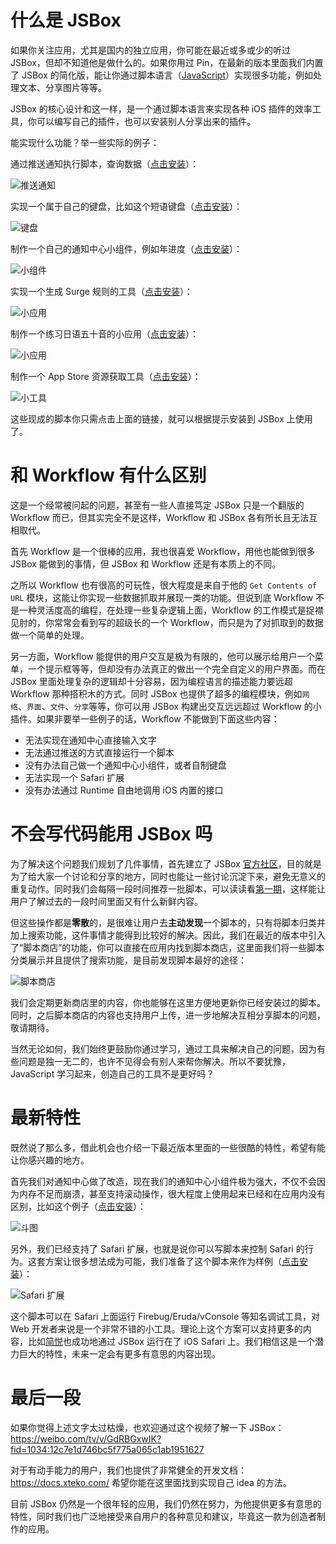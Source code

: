 # 什么是 JSBox

如果你关注应用，尤其是国内的独立应用，你可能在最近或多或少的听过 JSBox，但却不知道他是做什么的。如果你用过 Pin，在最新的版本里面我们内置了 JSBox 的简化版，能让你通过脚本语言（[JavaScript](https://en.wikipedia.org/wiki/JavaScript)）实现很多功能，例如处理文本、分享图片等等。

JSBox 的核心设计和这一样，是一个通过脚本语言来实现各种 iOS 插件的效率工具，你可以编写自己的插件，也可以安装别人分享出来的插件。

能实现什么功能？举一些实际的例子：

通过推送通知执行脚本，查询数据（[点击安装](https://xteko.com/redir?url=https%3a%2f%2fraw.githubusercontent.com%2fcyanzhong%2fxTeko%2fmaster%2fextension-scripts%2ffund-data.js)）：

![推送通知](https://github.com/cyanzhong/app-tutorials/raw/master/asset/jsbox-notification.gif)

实现一个属于自己的键盘，比如这个短语键盘（[点击安装](https://xteko.com/redir?url=https%3a%2f%2fgithub.com%2fcyanzhong%2fxTeko%2fraw%2fmaster%2fextension-demos%2fkeyboard.box)）：

![键盘](https://github.com/cyanzhong/app-tutorials/raw/master/asset/jsbox-keyboard.gif)

制作一个自己的通知中心小组件，例如年进度（[点击安装](https://xteko.com/redir?name=Progress&url=https%3A%2F%2Folx97w61o.qnssl.com%2FProgress.box&types=3)）：

![小组件](https://github.com/cyanzhong/app-tutorials/raw/master/asset/jsbox-progress.gif)

实现一个生成 Surge 规则的工具（[点击安装](https://xteko.com/redir?name=Rules-lhie1&url=https%3a%2f%2fraw.githubusercontent.com%2fFndroid%2fjsbox_script%2fmaster%2fRules-lhie1%2f.output%2fRules-lhie1.box)）：

![小应用](https://github.com/cyanzhong/app-tutorials/raw/master/asset/jsbox-surge.gif)

制作一个练习日语五十音的小应用（[点击安装](https://t.me/Flow_Script/386)）：

![小应用](https://github.com/cyanzhong/app-tutorials/raw/master/asset/jsbox-50.gif)

制作一个 App Store 资源获取工具（[点击安装](https://xteko.com/redir?name=iTunes%20Utilities&url=https%3A%2F%2Fgithub.com%2Faxelburks%2FJSBox%2Fraw%2Fmaster%2FiTunes%2520Utilities%2F.output%2FiTunes%2520Utilities.box)）：

![小工具](https://github.com/cyanzhong/app-tutorials/raw/master/asset/jsbox-itunes.gif)

这些现成的脚本你只需点击上面的链接，就可以根据提示安装到 JSBox 上使用了。

# 和 Workflow 有什么区别

这是一个经常被问起的问题，甚至有一些人直接笃定 JSBox 只是一个翻版的 Workflow 而已，但其实完全不是这样，Workflow 和 JSBox 各有所长且无法互相取代。

首先 Workflow 是一个很棒的应用，我也很喜爱 Workflow，用他也能做到很多 JSBox 能做到的事情，但 JSBox 和 Workflow 还是有本质上的不同。

之所以 Workflow 也有很高的可玩性，很大程度是来自于他的 `Get Contents of URL` 模块，这能让你实现一些数据抓取并展现一类的功能。但说到底 Workflow 不是一种灵活度高的编程，在处理一些复杂逻辑上面，Workflow 的工作模式是捉襟见肘的，你常常会看到写的超级长的一个 Workflow，而只是为了对抓取到的数据做一个简单的处理。

另一方面，Workflow 能提供的用户交互是极为有限的，他可以展示给用户一个菜单，一个提示框等等，但却没有办法真正的做出一个完全自定义的用户界面。而在 JSBox 里面处理复杂的逻辑却十分容易，因为编程语言的描述能力要远超 Workflow 那种搭积木的方式。同时 JSBox 也提供了超多的编程模块，例如`网络`、`界面`、`文件`、`分享`等等，你可以用 JSBox 构建出交互远远超过 Workflow 的小插件。如果非要举一些例子的话，Workflow 不能做到下面这些内容：

- 无法实现在通知中心直接输入文字
- 无法通过推送的方式直接运行一个脚本
- 没有办法自己做一个通知中心小组件，或者自制键盘
- 无法实现一个 Safari 扩展
- 没有办法通过 Runtime 自由地调用 iOS 内置的接口

# 不会写代码能用 JSBox 吗

为了解决这个问题我们规划了几件事情，首先建立了 JSBox [官方社区](https://jsboxbbs.com)，目的就是为了给大家一个讨论和分享的地方，同时也能让一些讨论沉淀下来，避免无意义的重复动作。同时我们会每隔一段时间推荐一批脚本，可以读读看[第一期](https://jsboxbbs.com/d/249)，这样能让用户了解过去的一段时间里面又有什么新鲜内容。

但这些操作都是**零散**的，是很难让用户去**主动发现**一个脚本的，只有将脚本归类并加上搜索功能，这件事情才能得到比较好的解决。因此，我们在最近的版本中引入了“脚本商店”的功能，你可以直接在应用内找到脚本商店，这里面我们将一些脚本分类展示并且提供了搜索功能，是目前发现脚本最好的途径：

![脚本商店](https://github.com/cyanzhong/app-tutorials/raw/master/asset/jsbox-gallery.jpg)

我们会定期更新商店里的内容，你也能够在这里方便地更新你已经安装过的脚本。同时，之后脚本商店的内容也支持用户上传，进一步地解决互相分享脚本的问题，敬请期待。

当然无论如何，我们始终更鼓励你通过学习，通过工具来解决自己的问题，因为有些问题是独一无二的，也许不见得会有别人来帮你解决。所以不要犹豫，JavaScript 学习起来，创造自己的工具不是更好吗？

# 最新特性

既然说了那么多，借此机会也介绍一下最近版本里面的一些很酷的特性，希望有能让你感兴趣的地方。

首先我们对通知中心做了改造，现在我们的通知中心小组件极为强大，不仅不会因为内存不足而崩溃，甚至支持滚动操作，很大程度上使用起来已经和在应用内没有区别，比如这个例子（[点击安装](https://xteko.com/redir?url=https%3a%2f%2fraw.githubusercontent.com%2fcyanzhong%2fxTeko%2fmaster%2fextension-scripts%2fdoutu.js&icon=055)）：

![斗图](https://github.com/cyanzhong/app-tutorials/raw/master/asset/jsbox-doutu.gif)

另外，我们已经支持了 Safari 扩展，也就是说你可以写脚本来控制 Safari 的行为。这套方案让很多想法成为可能，我们准备了这个脚本来作为样例（[点击安装](https://xteko.com/redir?url=https%3A%2F%2Fgithub.com%2Fcyanzhong%2FxTeko%2Fraw%2Fmaster%2Fextension-scripts%2Fsafari-extensions.box&name=Safari+Extensions)）：

![Safari 扩展](https://github.com/cyanzhong/app-tutorials/raw/master/asset/jsbox-safari.gif)

这个脚本可以在 Safari 上面运行 Firebug/Eruda/vConsole 等知名调试工具，对 Web 开发者来说是一个非常不错的小工具。理论上这个方案可以支持更多的内容，比如[简悦](http://ksria.com/simpread/)也成功地通过 JSBox 运行在了 iOS Safari 上。我们相信这是一个潜力巨大的特性，未来一定会有更多有意思的内容出现。

# 最后一段

如果你觉得上述文字太过枯燥，也欢迎通过这个视频了解一下 JSBox：https://weibo.com/tv/v/GdRBGxwIK?fid=1034:12c7e1d746bc5f775a065c1ab1951627

对于有动手能力的用户，我们也提供了非常健全的开发文档：https://docs.xteko.com/ 希望你能在这里面找到实现自己 idea 的方法。

目前 JSBox 仍然是一个很年轻的应用，我们仍然在努力，为他提供更多有意思的特性，同时我们也广泛地接受来自用户的各种意见和建议，毕竟这一款为创造者制作的应用。
